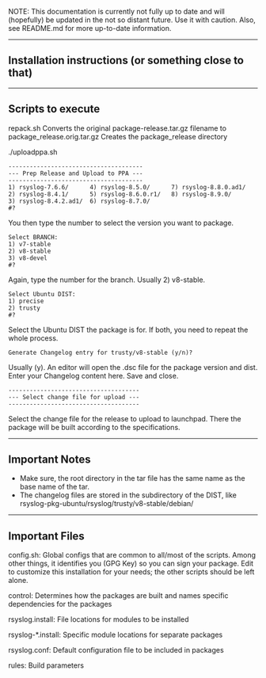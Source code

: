 NOTE: This documentation is currently not fully up to date and
will (hopefully) be updated in the not so distant future. Use it with
caution. Also, see README.md for more up-to-date information.


--------
Installation instructions (or something close to that)
--------

--------
Scripts to execute
--------

repack.sh 
   Converts the original package-release.tar.gz filename to package_release.orig.tar.gz
   Creates the package_release directory


./uploadppa.sh 
```
--------------------------------------
--- Prep Release and Upload to PPA ---
--------------------------------------
1) rsyslog-7.6.6/      4) rsyslog-8.5.0/      7) rsyslog-8.8.0.ad1/
2) rsyslog-8.4.1/      5) rsyslog-8.6.0.r1/   8) rsyslog-8.9.0/
3) rsyslog-8.4.2.ad1/  6) rsyslog-8.7.0/
#? 
```
   You then type the number to select the version you want to package.

```
Select BRANCH:
1) v7-stable
2) v8-stable
3) v8-devel
#? 
```
   Again, type the number for the branch. Usually 2) v8-stable.

```
Select Ubuntu DIST:
1) precise
2) trusty
#? 
```
   Select the Ubuntu DIST the package is for. If both, you need to repeat the whole process.

```
Generate Changelog entry for trusty/v8-stable (y/n)? 
```

   Usually (y). An editor will open the .dsc file for the package version and dist. Enter your Changelog content here. Save and close.

```
-------------------------------------
--- Select change file for upload ---
-------------------------------------
```

   Select the change file for the release to upload to launchpad. There the package will be built according to the specifications.



---------
Important Notes
---------

- Make sure, the root directory in the tar file has the same name as the base name of the tar.
- The changelog files are stored in the subdirectory of the DIST, like rsyslog-pkg-ubuntu/rsyslog/trusty/v8-stable/debian/


---------
Important Files
---------
config.sh: Global configs that are common to all/most of the scripts. Among other things, it identifies you (GPG Key) so you can sign your package. Edit to customize this installation for your needs; the other scripts should be left alone.

control: Determines how the packages are built and names specific dependencies for the packages

rsyslog.install: File locations for modules to be installed

rsyslog-*.install: Specific module locations for separate packages

rsyslog.conf: Default configuration file to be included in packages

rules: Build parameters
